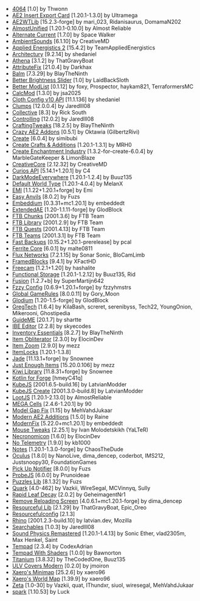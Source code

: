 - [4064](https://modrinth.com/mod/TH36JI8k) [1\.0] by Thwonn
- [AE2 Insert Export Card](https://modrinth.com/mod/qelfSMnn) [1\.20\.1\-1\.3\.0] by Ultramega
- [AE2WTLib](https://modrinth.com/mod/pNabrMMw) [15\.2\.3\-forge] by mari\_023, Ridanisaurus, DomamaN202
- [AlmostUnified](https://modrinth.com/mod/sdaSaQEz) [1\.20\.1\-0\.10\.0] by Almost Reliable
- [Alternate Current](https://modrinth.com/mod/r0v8vy1s) [1\.7\.0] by Space Walker
- [AmbientSounds](https://modrinth.com/mod/fM515JnW) [6\.1\.10] by CreativeMD
- [Applied Energistics 2](https://modrinth.com/mod/XxWD5pD3) [15\.4\.2] by TeamAppliedEnergistics
- [Architectury](https://modrinth.com/mod/lhGA9TYQ) [9\.2\.14] by shedaniel
- [Athena](https://modrinth.com/mod/b1ZV3DIJ) [3\.1\.2] by ThatGravyBoat
- [AttributeFix](https://modrinth.com/mod/lOOpEntO) [21\.0\.4] by Darkhax
- [Balm](https://modrinth.com/mod/MBAkmtvl) [7\.3\.29] by BlayTheNinth
- [Better Brightness Slider](https://modrinth.com/mod/aXleiZbk) [1\.0] by LaidBackSloth
- [Better ModList](https://modrinth.com/mod/sbpqhzIG) [0\.1\.12] by foxy, Prospector, haykam821, TerraformersMC
- [CalcMod](https://modrinth.com/mod/XoHTb2Ap) [1\.3\.0] by jsa2025
- [Cloth Config v10 API](https://modrinth.com/mod/9s6osm5g) [11\.1\.136] by shedaniel
- [Clumps](https://modrinth.com/mod/Wnxd13zP) [12\.0\.0\.4] by Jaredlll08
- [Collective](https://modrinth.com/mod/e0M1UDsY) [8\.3] by Rick South
- [Controlling](https://modrinth.com/mod/xv94TkTM) [12\.0\.2] by Jaredlll08
- [CraftingTweaks](https://modrinth.com/mod/DMu0oBKf) [18\.2\.5] by BlayTheNinth
- [Crazy AE2 Addons](https://modrinth.com/mod/anaGQD2Q) [0\.5\.1] by Oktawia \(GilbertzRivi\)
- [Create](https://modrinth.com/mod/LNytGWDc) [6\.0\.4] by simibubi
- [Create Crafts & Additions](https://modrinth.com/mod/kU1G12Nn) [1\.20\.1\-1\.3\.1] by MRH0
- [Create Enchantment Industry](https://modrinth.com/mod/JWGBpFUP) [1\.3\.2\-for\-create\-6\.0\.4] by MarbleGateKeeper & LimonBlaze
- [CreativeCore](https://modrinth.com/mod/OsZiaDHq) [2\.12\.32] by CreativeMD
- [Curios API](https://modrinth.com/mod/vvuO3ImH) [5\.14\.1\+1\.20\.1] by C4
- [DarkModeEverywhere](https://modrinth.com/mod/k3lrwGqk) [1\.20\.1\-1\.2\.4] by Buuz135
- [Default World Type](https://modrinth.com/mod/kZvO1mDq) [1\.20\.1\-4\.0\.4] by MelanX
- [EMI](https://modrinth.com/mod/fRiHVvU7) [1\.1\.22\+1\.20\.1\+forge] by Emi
- [Easy Anvils](https://modrinth.com/mod/OZBR5JT5) [8\.0\.2] by Fuzs
- [Embeddium](https://modrinth.com/mod/sk9rgfiA) [0\.3\.31\+mc1\.20\.1] by embeddedt
- [ExtendedAE](https://modrinth.com/mod/JiOqfoFM) [1\.20\-1\.1\.11\-forge] by GlodBlock
- [FTB Chunks](https://www.curseforge.com/projects/314906) [2001\.3\.6] by FTB Team
- [FTB Library](https://www.curseforge.com/projects/404465) [2001\.2\.9] by FTB Team
- [FTB Quests](https://www.curseforge.com/projects/289412) [2001\.4\.13] by FTB Team
- [FTB Teams](https://www.curseforge.com/projects/404468) [2001\.3\.1] by FTB Team
- [Fast Backups](https://modrinth.com/mod/ZHKrK8Rp) [0\.15\.2\+1\.20\.1\-prerelease] by pcal
- [Ferrite Core](https://modrinth.com/mod/uXXizFIs) [6\.0\.1] by malte0811
- [Flux Networks](https://www.curseforge.com/projects/248020) [7\.2\.1\.15] by Sonar Sonic, BloCamLimb
- [FramedBlocks](https://modrinth.com/mod/wbgfS34j) [9\.4\.1] by XFactHD
- [Freecam](https://modrinth.com/mod/XeEZ3fK2) [1\.2\.1\+1\.20] by hashalite
- [Functional Storage](https://modrinth.com/mod/cO40ZIg3) [1\.20\.1\-1\.2\.12] by Buuz135, Rid
- [Fusion](https://modrinth.com/mod/p19vrgc2) [1\.2\.7\+b] by SuperMartijn642
- [Fzzy Config](https://modrinth.com/mod/hYykXjDp) [0\.6\.9\+1\.20\.1\+forge] by fzzyhmstrs
- [Global GameRules](https://modrinth.com/mod/PIJSp01k) [8\.0\.0\.11] by Gory\_Moon
- [Glodium](https://modrinth.com/mod/UhW5uCKw) [1\.20\-1\.5\-forge] by GlodBlock
- [GregTech](https://modrinth.com/mod/7tG215v7) [1\.6\.4] by KilaBash, screret, serenibyss, Tech22, YoungOnion, Mikerooni, Ghostipedia
- [GuideME](https://modrinth.com/mod/Ck4E7v7R) [20\.1\.7] by shartte
- [IBE Editor](https://modrinth.com/mod/E9sX1ncV) [2\.2\.8] by skyecodes
- [Inventory Essentials](https://modrinth.com/mod/Boon8xwi) [8\.2\.7] by BlayTheNinth
- [Item Obliterator](https://modrinth.com/mod/3ESR84kR) [2\.3\.0] by ElocinDev
- [Item Zoom](https://www.curseforge.com/projects/261725) [2\.9\.0] by mezz
- [ItemLocks](https://modrinth.com/mod/tJzrFuyy) [1\.20\.1\-1\.3\.8]
- [Jade](https://modrinth.com/mod/nvQzSEkH) [11\.13\.1\+forge] by Snownee
- [Just Enough Items](https://modrinth.com/mod/u6dRKJwZ) [15\.20\.0\.106] by mezz
- [Kiwi Library](https://modrinth.com/mod/ufdDoWPd) [11\.8\.31\+forge] by Snownee
- [Kotlin for Forge](https://modrinth.com/mod/ordsPcFz) [hmeyC41q]
- [KubeJS](https://modrinth.com/mod/umyGl7zF) [2001\.6\.5\-build\.16] by LatvianModder
- [KubeJS Create](https://modrinth.com/mod/T38eAZQC) [2001\.3\.0\-build\.8] by LatvianModder
- [LootJS](https://modrinth.com/mod/fJFETWDN) [1\.20\.1\-2\.13\.0] by AlmostReliable
- [MEGA Cells](https://modrinth.com/mod/jjuIRIVr) [2\.4\.6\-1\.20\.1] by 90
- [Model Gap Fix](https://modrinth.com/mod/QdG47OkI) [1\.15] by MehVahdJukaar
- [Modern AE2 Additions](https://modrinth.com/mod/5G4fpXXj) [1\.5\.0] by Raine
- [ModernFix](https://modrinth.com/mod/nmDcB62a) [5\.22\.0\+mc1\.20\.1] by embeddedt
- [Mouse Tweaks](https://modrinth.com/mod/aC3cM3Vq) [2\.25\.1] by Ivan Molodetskikh \(YaLTeR\)
- [Necronomicon](https://modrinth.com/mod/P1Kv5EAO) [1\.6\.0] by ElocinDev
- [No Telemetry](https://modrinth.com/mod/hg77g4Pw) [1\.9\.0] by kb1000
- [Notes](https://modrinth.com/mod/ko8Qabo1) [1\.20\.1\-1\.3\.0\-forge] by ChaosTheDude
- [Oculus](https://modrinth.com/mod/GchcoXML) [1\.8\.0] by NanoLive, dima\_dencep, coderbot, IMS212, Justsnoopy30, FoundationGames
- [Pick Up Notifier](https://modrinth.com/mod/ZX66K16c) [8\.0\.0] by Fuzs
- [ProbeJS](https://modrinth.com/mod/JJNYRb4B) [6\.0\.0] by Prunoideae
- [Puzzles Lib](https://modrinth.com/mod/QAGBst4M) [8\.1\.32] by Fuzs
- [Quark](https://modrinth.com/mod/qnQsVE2z) [4\.0\-462] by Vazkii, WireSegal, MCVinnyq, Sully
- [Rapid Leaf Decay](https://modrinth.com/mod/jSQXzmcf) [2\.0\.2] by GeheimagentNr1
- [Remove Reloading Screen](https://modrinth.com/mod/ZP7xHXtw) [4\.0\.6\.1\+mc1\.20\.1\-forge] by dima\_dencep
- [Resourceful Lib](https://modrinth.com/mod/G1hIVOrD) [2\.1\.29] by ThatGravyBoat, Epic\_Oreo
- [Resourcefulconfig](https://modrinth.com/mod/M1953qlQ) [2\.1\.3]
- [Rhino](https://modrinth.com/mod/sk9knFPE) [2001\.2\.3\-build\.10] by latvian\.dev, Mozilla
- [Searchables](https://modrinth.com/mod/fuuu3xnx) [1\.0\.3] by Jaredlll08
- [Sound Physics Remastered](https://modrinth.com/mod/qyVF9oeo) [1\.20\.1\-1\.4\.13] by Sonic Ether, vlad2305m, Max Henkel, Saint
- [Tempad](https://modrinth.com/mod/gKNwt7xu) [2\.3\.4] by CodexAdrian
- [Tempad With Shaders](https://www.curseforge.com/projects/1019300) [1\.0\.0] by Bawnorton
- [Titanium](https://modrinth.com/mod/1Ro7m06l) [3\.8\.32] by TheCodedOne, Buuz135
- [ULV Covers Modern](https://www.curseforge.com/projects/984851) [0\.2\.0] by jmoiron
- [Xaero's Minimap](https://modrinth.com/mod/1bokaNcj) [25\.2\.6] by xaero96
- [Xaero's World Map](https://modrinth.com/mod/NcUtCpym) [1\.39\.9] by xaero96
- [Zeta](https://modrinth.com/mod/MVARlG2f) [1\.0\-30] by Vazkii, quat, IThundxr, siuol, wiresegal, MehVahdJukaar
- [spark](https://modrinth.com/mod/l6YH9Als) [1\.10\.53] by Luck
